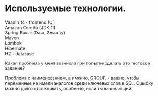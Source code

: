 <h1>Используемые технологии.</h1> 
Vaadin 14 - frontend (UI) <br>
Amazon Coretto (JDK 11) <br>
Spring Boot - (Data, Security) <br>
Maven <br>
Lombok <br>
Hibernate <br>
H2 - database <br>

Какая проблема у меня возникла при попытке сделать это тестовое задание?

Проблема с наименованием, а именно, GROUP. - важно, чтобы переменные не имели аналогов среди ключевых слов в SQL.
Ошибку можно долго отслеживать, особенно, если ты начинающий. 
